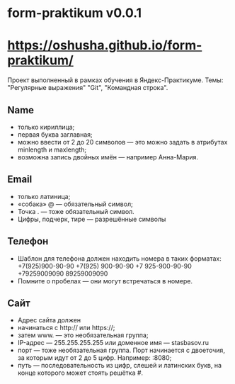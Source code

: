 # form-praktikum v0.0.1 
# https://oshusha.github.io/form-praktikum/

Проект выполненный в рамках обучения в Яндекс-Практикуме. 
Темы: "Регулярные выражения" "Git", "Командная строка".

## Name
+ только кириллица;
+ первая буква заглавная;
+ можно ввести от 2 до 20 символов — это можно задать в атрибутах minlength и maxlength;
+ возможна запись двойных имён — например Анна-Мария.

## Email
+ только латиница;
+ «собака» @ — обязательный символ;
+ Точка . — тоже обязательный символ.
+ Цифры, подчерк, тире — разрешённые символы

## Телефон
+ Шаблон для телефона должен находить номера в таких форматах:
 +7(925)900-90-90
 +7(925) 900-90-90
 +7 925-900-90-90
 +79259009090
 89259009090
+ Помните о пробелах — они могут встречаться в номере.

## Сайт
+ Адрес сайта должен
+ начинаться с http:// или https://;
+ затем www. — это необязательная группа;
+ IP-адрес — 255.255.255.255 или доменное имя — stasbasov.ru
+ порт — тоже необязательная группа. Порт начинается с двоеточия, за которым идут от 2 до 5 цифр. Например: :8080;
+ путь — последовательность из цифр, слешей и латинских букв, на конце которого может стоять решётка #.
